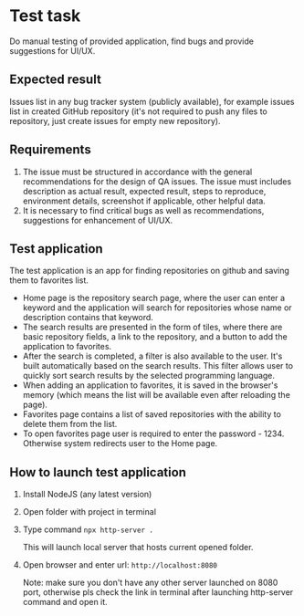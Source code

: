 # Test task

Do manual testing of provided application, find bugs and provide suggestions for UI/UX.

## Expected result

Issues list in any bug tracker system (publicly available), for example issues list in created GitHub repository (it's not required to push any files to repository, just create issues for empty new repository).

## Requirements

1. The issue must be structured in accordance with the general recommendations for the design of QA issues. The issue must includes description as actual result, expected result, steps to reproduce, environment details, screenshot if applicable, other helpful data.
2. It is necessary to find critical bugs as well as recommendations, suggestions for enhancement of UI/UX.

## Test application

The test application is an app for finding repositories on github and saving them to favorites list. 

* Home page is the repository search page, where the user can enter a keyword and the application will search for repositories whose name or description contains that keyword. 
* The search results are presented in the form of tiles, where there are basic repository fields, a link to the repository, and a button to add the application to favorites. 
* After the search is completed, a filter is also available to the user. It's built automatically based on the search results. This filter allows user to quickly sort search results by the selected programming language.
* When adding an application to favorites, it is saved in the browser's memory (which means the list will be available even after reloading the page). 
* Favorites page contains a list of saved repositories with the ability to delete them from the list. 
* To open favorites page user is required to enter the password - 1234. Otherwise system redirects user to the Home page.

## How to launch test application

1. Install NodeJS (any latest version)
2. Open folder with project in terminal
3. Type command `npx http-server .`
   
   This will launch local server that hosts current opened folder.
4. Open browser and enter url: `http://localhost:8080` 
   
   Note: make sure you don't have any other server launched on 8080 port, otherwise pls check the link in terminal after launching http-server command and open it.